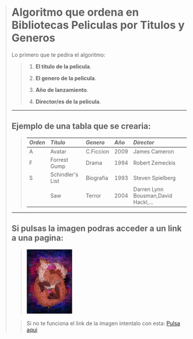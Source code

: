 >
># Algoritmo que ordena en Bibliotecas Peliculas por Titulos y Generos
> Lo primero que te pedira el algoritmo:
>
>>1. **El titulo de la pelicula**.
>>
>>2. **El genero de la pelicula**.
>>
>>3. **Año de lanzamiento**.
>>
>>4. **Director/es de la pelicula**.
>
>---
>
>## Ejemplo de una tabla que se crearia:
>> |***Orden***|***Titulo***|***Genero***|***Año***|***Director***|
>> |:----|:-----|:-----|:--|:-------|
>> |A    |Avatar |C.Ficcion| 2009|James Cameron|
>> |F    |Forrest Gump|Drama|1994|Robert Zemeckis|
>> |S    |Schindler's List|Biografia|1993|Steven Spielberg|
>> |     |Saw|Terror|2004|Darren Lynn Bousman,David Hackl,...|   
>
>---
>
>## Si pulsas la imagen podras acceder a un link a una pagina: 
>> <a href="https://www.lasmejorespeliculasdelahistoriadelcine.com/p/listado-por-generos.html?m=1"><img src="./imagenes/zorro.jpg" height="170" width="120"/></a>
>
>> Si no te funciona el link de la imagen intentalo con esta:
>> [Pulsa aqui](https://www.lasmejorespeliculasdelahistoriadelcine.com/p/listado-por-generos.html?m=1)
